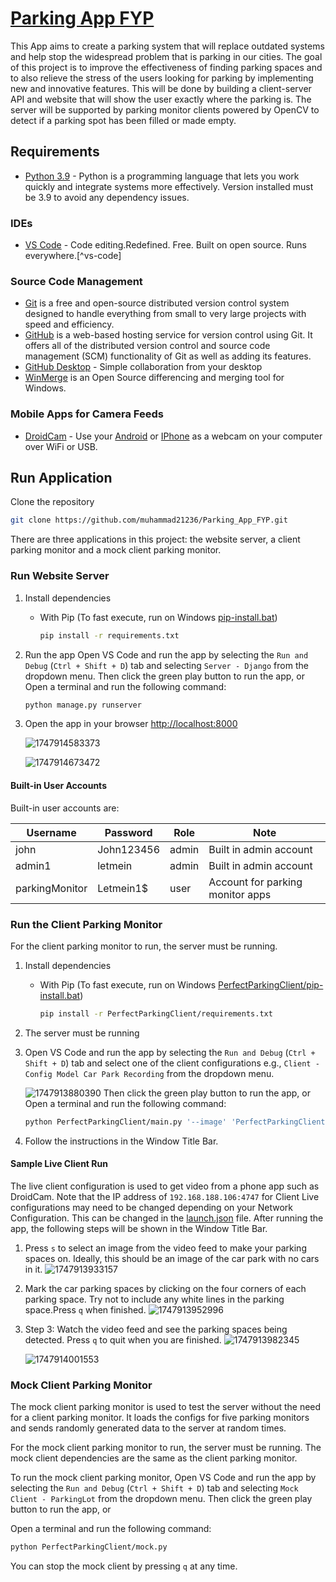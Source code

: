 # [Parking App FYP ](https://github.com/rhysquilter/perfect-parking-fyp/)

This App aims to create a parking system that will replace outdated systems and help stop the widespread problem that is parking in our cities. The goal of this project is to improve the effectiveness of finding parking spaces and to also relieve the stress of the users looking for parking by implementing new and innovative features. This will be done by building a client-server API and website that will show the user exactly where the parking is. The server will be supported by parking monitor clients powered by OpenCV to detect if a parking spot has been filled or made empty.

## Requirements

- [Python 3.9](https://www.python.org/downloads/) - Python is a programming language that lets you work quickly and integrate systems more effectively. Version installed must be 3.9 to avoid any dependency issues.

### IDEs

- [VS Code](https://code.visualstudio.com/) - Code editing.Redefined. Free. Built on open source. Runs everywhere.[^vs-code]

### Source Code Management

- [Git](https://git-scm.com/) is a free and open-source distributed version control system designed to handle everything from small to very large projects with speed and efficiency.
- [GitHub](https://www.github.com) is a web-based hosting service for version control using Git. It offers all of the distributed version control and source code management (SCM) functionality of Git as well as adding its features.
- [GitHub Desktop](https://desktop.github.com/) - Simple collaboration from your desktop
- [WinMerge](https://winmerge.org/) is an Open Source differencing and merging tool for Windows.

### Mobile Apps for Camera Feeds

- [DroidCam](https://www.dev47apps.com/) - Use your [Android](https://play.google.com/store/apps/details?id=com.dev47apps.droidcam) or [IPhone](https://apps.apple.com/ie/app/droidcam-webcam-obs-camera/id1510258102) as a webcam on your computer over WiFi or USB.

## Run Application

Clone the repository

```bash
git clone https://github.com/muhammad21236/Parking_App_FYP.git
```

There are three applications in this project: the website server, a client parking monitor and a mock client parking monitor.

### Run Website Server

1. Install dependencies

   - With Pip (To fast execute, run on Windows [pip-install.bat](./pip-install.bat))

     ```bash
     pip install -r requirements.txt
     ```
2. Run the app
   Open VS Code and run the app by selecting the `Run and Debug` (`Ctrl + Shift + D`) tab and selecting `Server - Django` from the dropdown menu. Then click the green play button to run the app, or
   Open a terminal and run the following command:

   ```bash
   python manage.py runserver
   ```
3. Open the app in your browser
   [http://localhost:8000
   ](http://localhost:8000)

   ![1747914583373](image/README/1747914583373.png)

   ![1747914673472](image/README/1747914673472.png)

#### Built-in User Accounts

Built-in user accounts are:

| Username       | Password   | Role  | Note                             |
| -------------- | ---------- | ----- | -------------------------------- |
| john           | John123456 | admin | Built in admin account           |
| admin1         | letmein    | admin | Built in admin account           |
| parkingMonitor | Letmein1$  | user  | Account for parking monitor apps |

### Run the Client Parking Monitor

For the client parking monitor to run, the server must be running.

1. Install dependencies

   - With Pip (To fast execute, run on Windows [PerfectParkingClient/pip-install.bat](./PerfectParkingClient/pip-install.bat))

     ```bash
     pip install -r PerfectParkingClient/requirements.txt
     ```
2. The server must be running
3. Open VS Code and run the app by selecting the `Run and Debug` (`Ctrl + Shift + D`) tab and select one of the client configurations e.g.,  `Client - Config Model Car Park Recording` from the dropdown menu.

   ![1747913880390](image/README/1747913880390.png)
   Then click the green play button to run the app, or
   Open a terminal and run the following command:

   ```bash
   python PerfectParkingClient/main.py '--image' 'PerfectParkingClient/images/live-sample-3.png' '--data' 'PerfectParkingClient/data/coordinates-live-sample.yml' '--video' 'PerfectParkingClient/videos/live-sample-3.mp4' '--start-frame' '400'
   ```
4. Follow the instructions in the Window Title Bar.

#### Sample Live Client Run

The live client configuration is used to get video from a phone app such as DroidCam. Note that the IP address of `192.168.188.106:4747` for Client Live configurations may need to be changed depending on your Network Configuration. This can be changed in the [launch.json](.vscode/launch.json) file. After running the app, the following steps will be shown in the Window Title Bar.

1. Press `s` to select an image from the video feed to make your parking spaces on. Ideally, this should be an image of the car park with no cars in it.
   ![1747913933157](image/README/1747913933157.png)
2. Mark the car parking spaces by clicking on the four corners of each parking space. Try not to include any white lines in the parking space.Press `q` when finished.
   ![1747913952996](image/README/1747913952996.png)
3. Step 3: Watch the video feed and see the parking spaces being detected. Press `q` to quit when you are finished.
   ![1747913982345](image/README/1747913982345.png)

   ![1747914001553](image/README/1747914001553.png)

### Mock Client Parking Monitor

The mock client parking monitor is used to test the server without the need for a client parking monitor.  It loads the configs for five parking monitors and sends randomly generated data to the server at random times.

For the mock client parking monitor to run, the server must be running. The mock client dependencies are the same as the client parking monitor.

To run the mock client parking monitor, Open VS Code and run the app by selecting the `Run and Debug` (`Ctrl + Shift + D`) tab and selecting `Mock Client - ParkingLot` from the dropdown menu. Then click the green play button to run the app, or

Open a terminal and run the following command:

```bash
python PerfectParkingClient/mock.py
```

You can stop the mock client by pressing `q` at any time.
